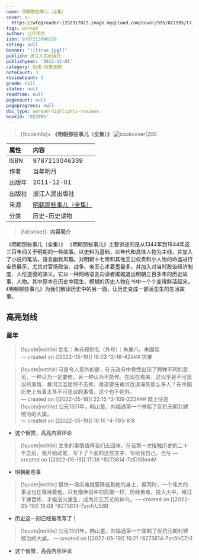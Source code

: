 ```yaml
---
name: 明朝那些事儿（全集）
cover: >-
  https://wfqqreader-1252317822.image.myqcloud.com/cover/995/822995/t7_822995.jpg
tags: weread
author: 当年明月
isbn: 9787213046339
rating: null
banner: "![[true.jpg]]"
publish: 浙江人民出版社
publishyear: '2011-12-01'
category: 历史-历史读物
noteCount: 3
reviewCount: 3
grade: null
status: null
readtime: null
pagecount: null
pageprogress: null
doc_type: weread-highlights-reviews
bookId: '822995'
---
```

> [!bookinfo]+ **《明朝那些事儿（全集）》**
> ![bookcover|200](https://wfqqreader-1252317822.image.myqcloud.com/cover/995/822995/t7_822995.jpg)
>
| 属性   | 内容                                       |
|:------ |:------------------------------------------ |
| ISBN   | 9787213046339                           |
| 作者   | 当年明月                         |
| 出版年 | 2011-12-01                   | 
| 出版社 | 浙江人民出版社                       |
| 来源   | [明朝那些事儿（全集）](https://weread.qq.com/web/) |
| 分类   | 历史-历史读物                        |

> [!abstract]- **内容简介**
> 
《明朝那些事儿（全集）》
《明朝那些事儿》主要讲述的是从1344年到1644年这三百年间关于明朝的一些故事。以史料为基础，以年代和具体人物为主线，并加入了小说的笔法，语言幽默风趣。对明朝十七帝和其他王公权贵和小人物的命运进行全景展示，尤其对官场政治、战争、帝王心术着墨最多，并加入对当时政治经济制度、人伦道德的演义。它以一种网络语言向读者娓娓道出明朝三百多年的历史故事、人物。其中原本在历史中陌生、模糊的历史人物在书中一个个变得鲜活起来。《明朝那些事儿》为我们解读历史中的另一面，让历史变成一部活生生的生活故事。

## 高亮划线
### 童年

> [!quote|notitle] 
> 姓名：朱元璋别名（外号）：朱重八、朱国瑞  
— created on [[2022-05-19]] 16:03 ^2-16-42### 灾难

> [!quote|notitle] 
> 可是令人意外的是，在元政府中竟然出现了两种不同的意见，一种认为一定要修，另一种认为不能修。在现在看来，这似乎是不可思议的事情，黄河泛滥居然不去修，难道要任黄河改道淹死那么多人？在中国历史上有着太多不可思议的事情，这个也不例外。  
— created on [[2022-05-18]] 22:15 ^3-109-222### 踏上征途
> [!quote|notitle] 
> 公元1351年，韩山童、刘福通第一个举起了反抗元朝封建统治的大旗。  
— created on [[2022-05-19]] 16:10 ^4-785-818
- 这个很赞，高亮内容评论

> [!quote|notitle] 
> 太多的事情值得我们去回味。在我第一次接触历史的二十年之后，我开始动笔，写下了下面的这些文字，写给我自己，也写 
— created on [[2022-05-18]] 17:36 ^8273614-7zlDSBnmM
- 明朝那些事 

> [!quote|notitle] 
> 很快一场灾难就要降临到他的身上，但同时，一个伟大的事业也在等待着他。只有像传说中的凤凰一样，历经苦难，投入火中，经过千锤百炼，才能浴火重生，成为光芒万丈的神鸟。 
— created on [[2022-05-19]] 16:08 ^8273614-7zn4rU56B
- 历史这一刻已经被改写了！ 

> [!quote|notitle] 
> 公元1351年，韩山童、刘福通第一个举起了反抗元朝封建统治的大旗。 
— created on [[2022-05-19]] 16:21 ^8273614-7zn5hCZh1
- 这个很赞，高亮内容评论 


